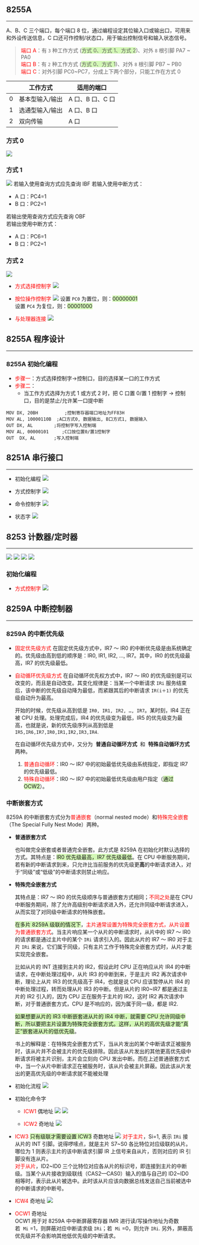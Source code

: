 ## 8255A

---

A、B、C 三个端口，每个端口 8 位，通过编程设定其位输入口或输出口，可用来和外设传送信息，C 口还可作控制/状态口，用于输出控制信号和输入状态信号。

> <font color=" #ff0000 ">端口 A</font>：有 `3` 种工作方式 (<span style="background: #d3f8b6 ">方式 0、方式 1、方式 2</span>)、对外 `8` 根引脚 PA7 ~ PA0  
> <font color=" #ff0000 ">端口 B</font>：有 `2` 种工作方式 (<span style="background: #d3f8b6 ">方式 0、方式 1</span>)、对外 `8` 根引脚 PB7 ~ PB0  
> <font color=" #ff0000 ">端口 C</font>：对外引脚 PC0~PC7，分成上下两个部分，只能工作在方式 0  

|     | 工作方式        | 适用的端口       |
| --- | --------------- | ---------------- |
| 0   | 基本型输入/输出 | A 口、B 口、C 口 |
| 1   | 选通型输入/输出 | A 口、B 口       |
| 2   | 双向传输        | A 口             |

### 方式 0

![](https://i.imgur.com/VR7KNxZ.png)

### 方式 1

![](https://i.imgur.com/MuMQDZh.png)
若输入使用查询方式应先查询 IBF
若输入使用中断方式：

- A 口：PC4=1
- B 口：PC2=1

若输出使用查询方式应先查询 OBF  
若输出使用中断方式：

- A 口：PC6=1
- B 口：PC2=1

### 方式 2

![](https://i.imgur.com/ZrwYnBb.png)

- <font color="#ff0000">方式选择控制字</font>
  ![](https://pan.lmio.xyz/pic/50d59a7ac879639025f206d062c0f1a9.png)
- <font color="#ff0000">按位操作控制字</font>
  ![](https://pan.lmio.xyz/pic/e5913a116f46c411ab0dbbc77eb0a05a.png)
  设置 `PC0` 为置位，则：<span style="background: #d3f8b6 ">00000001</span>    
  设置 `PC4` 为复位，则：<span style="background: #d3f8b6 ">00001000 </span>  

- <font color="#ff0000">与处理器连接</font>
  ![](https://pan.lmio.xyz/pic/357f4bed71a2c73440d30221c8eae200.png)

## 8255A 程序设计

---

### 8255A 初始化编程

- <font color="#ff0000">步骤一</font>：方式选择控制字->控制口，目的选择某一口的工作方式
- <font color="#ff0000">步骤二</font>：
  - 当工作方式选择为方式 1 或方式 2 时，把 C 口置 0/置 1 控制字 → 控制口，目的是禁止/允许某一口提中断

```
MOV DX, 20BH	      ;控制寄存器端口地址为FF83H
MOV AL, 10000110B  ;A口方式0, 数据输出, B口方式1, 数据输入
OUT DX, AL	      ;将控制字写入控制端
MOV AL, 00000101     ;C口按位置0/置1控制字
OUT  DX, AL	      ;写入控制端
```

## 8251A 串行接口

---

- 初始化编程
  ![](https://pan.lmio.xyz/pic/d7b15d80d79fcb7cd8e5fb3c16ada383.png)

- 方式控制字
  ![](https://pan.lmio.xyz/pic/5b26959ad324edf972700a4d5a9bada1.png)
- 命令控制字
  ![](https://pan.lmio.xyz/pic/3965a7a054f3eec4b2715943a5c377dd.png)
- 状态字
  ![](https://pan.lmio.xyz/pic/b2f23db1512a1fc8ecd3b1f4d1103a65.png)

## 8253 计数器/定时器

---

![](https://pan.lmio.xyz/pic/7ede3f8429a7c6c67716f7164627db15.png)
![](https://pan.lmio.xyz/pic/1dd3845299a590bc1bd3d2ff51f8e044.png)
![](https://pan.lmio.xyz/pic/98f82b0ecca0ec3339a02c45f255a602.png)
![](https://pan.lmio.xyz/pic/26fa948726fca1ce25e999e2394a3f59.png)

### 初始化编程

- <font color="#ff0000">方式控制字</font>
  ![](https://pan.lmio.xyz/pic/bce1ac1d2551722e176660b372d46229.png)

## 8259A 中断控制器

---

### 8259A 的中断优先级

- <font color="#ff0000">固定优先级方式</font>
  在固定优先级方式中，IR7 ～ IR0 的中断优先级是由系统确定的。优先级由高到低的顺序是：IR0, IR1, IR2, …, IR7。其中，IR0 的优先级最高，IR7 的优先级最低。

- <font color="#ff0000">自动循环优先级方式</font>
  在自动循环优先权方式中，IR7 ～ IR0 的优先级别是可以改变的，而且是自动改变。其变化规律是：当某一个中断请求 `IRi` 服务结束后，该中断的优先级自动降为最低，而紧跟其后的中断请求 `IR(i＋1)` 的优先级自动升为最高。

  开始的时候，优先级从高到低是 `IR0, IR1, IR2, …, IR7`。某时刻，IR4 正在被 CPU 处理。处理完成后，IR4 的优先级变为最低，IR5 的优先级变为最高，也就是说，新的优先级序列从高到低是 `IR5,IR6,IR7,IR0,IR1,IR2,IR3,IR4`.

  在自动循环优先级方式中，又分为  **普通自动循环方式**  和  **特殊自动循环方式**  两种。

  1. <font color="#ff0000">普通自动循环</font>：IR0 ～ IR7 中的初始最低优先级由系统指定，即指定 IR7 的优先级最低。
  2. <font color="#ff0000">特殊自动循环</font>：IR0 ～ IR7 中的初始最低优先级由用户指定（<span style="background:#d3f8b6">通过 OCW2</span>）。

### 中断嵌套方式

8259A 的中断嵌套方式分为<font color="#ff0000">普通嵌套</font>（normal nested mode）和<font color="#ff0000">特殊完全嵌套</font>（The Special Fully Nest Mode）两种。

- **普通嵌套方式**

  也叫做完全嵌套或者普通完全嵌套。此方式是 8259A 在初始化时默认选择的方式。其特点是：<span style="background:#d3f8b6">IR0 优先级最高，IR7 优先级最低</span>。在 CPU 中断服务期间，若有新的中断请求到来，只允许比当前服务的优先级更**高**的中断请求进入，对于“同级”或“低级”的中断请求则禁止响应。

- **特殊完全嵌套方式**

  其特点是：IR7 ～ IR0 的优先级顺序与普通嵌套方式相同；<font color="#ff0000">不同之处</font>是在 CPU 中断服务期间，除了允许高级别中断请求进入外，还允许同级中断请求进入，从而实现了对同级中断请求的特殊嵌套。

  <span style="background: #d3f8b6 ">在多片 8259A 级联的情况下</span>，<font color=" #ff0000 ">主片通常设置为特殊完全嵌套方式，从片设置为普通嵌套方式</font>。当主片响应某一个从片的中断请求时，从片中的 IR7 ～ IR0 的请求都是通过主片中的某个 `IRi` 请求引入的。因此从片的 IR7 ～ IR0 对于主片 `IRi` 来说，它们属于同级，只有主片工作于特殊完全嵌套方式时，从片才能实现完全嵌套。

  比如从片的 INT 连接到主片的 IR2，假设此时 CPU 正在响应从片 IR4 的中断请求，在中断处理过程中，从片 IR3 的中断到来，于是主片 IR2 再次请求中断，理论上从片 IR3 的优先级高于 IR4，也就是说 CPU 应该暂停从片 IR4 的中断处理过程，转而处理从片 IR3 的中断。但是从片的 IR0~IR7 都是通过主片的 IR2 引入的，因为 CPU 正在服务于主片的 IR2，这时 IR2 再次请求中断，对于普通嵌套方式，CPU 是不响应的，因为属于同一级，都是 IR2.

  <span style="background:#d3f8b6">如果想要从片的 IR3 中断嵌套进从片的 IR4 中断，就需要 CPU 允许同级中断，所以要把主片设置为特殊完全嵌套方式。这样，从片的高优先级才能“真正”嵌套进从片的低优先级</span>。

  书上的解释是：在特殊完全嵌套方式下，当从片发出的某个中断请求正被服务时，该从片并不会被主片的优先级排除。因此该从片发出的其他更高优先级中断请求将被主片识别，主片会立刻向 CPU 发出中断。而在上述普通嵌套方式中，当一个从片中断请求正在被服务时，该从片会被主片屏蔽。因此该从片发出的更高优先级的中断请求就不能被处理

- 初始化流程
  ![](https://pan.lmio.xyz/pic/24fa565fa7a01d4d21ab029b21f561b7.png)
- 初始化命令字

  - <font color=" #ff0000 ">ICW1</font> 偶地址
    ![](https://pan.lmio.xyz/pic/9d04d940d50b07789c17ef0d4355b970.png)
    ![](https://pan.lmio.xyz/pic/676bda03adc284562a5a54de924ae38c.png)

  - <font color=" #ff0000 ">ICW2</font> 奇地址
    ![](https://pan.lmio.xyz/pic/5e019c9a3567da2e1c9839ad291d5135.png)

- <font color=" #ff0000 ">ICW3</font> <span style="background: #d3f8b6 ">只有级联才需要设置 ICW3</span> 奇数地址
  ![](https://pan.lmio.xyz/pic/8179697975d5c0b9ba2ec168bbf4f336.png)
  <font color=" #ff0000 ">对于主片</font>，Si=1, 表示 `IRi` 接从片的 INT 引脚。说得啰嗦点，就是主片 S7~S0 各比特位对应级联的从片。哪位为 1 则表示主片的该中断请求引脚 IR 上信号来自从片，否则对应的 IR 引脚没有连从片。  
  <font color=" #ff0000 ">对于从片</font>，ID2~ID0 三个比特位对应各从片的标识号，即连接到主片的中断级。当某个从片接收到级联线（CAS2—CAS0）输入的值与自己的 ID2~ID0 相等时，表示此从片被选中。此时该从片应该向数据总线发送自己当前被选中的中断请求的中断号。

- <font color=" #ff0000 ">ICW4</font> 奇地址
  ![](https://pan.lmio.xyz/pic/ac2a44dc525e399282f652a410359c52.png)
- <font color=" #ff0000 ">OCW1</font> 奇地址  
  OCW1 用于对 8259A 中中断屏蔽寄存器 IMR 进行读/写操作地址为奇数  
  若  `Mi` =1，则屏蔽对应中断请求级 `IRi`；若  `Mi` =0，则允许 `IRi`. 另外，屏蔽高优先级并不会影响其他低优先级的中断请求。
